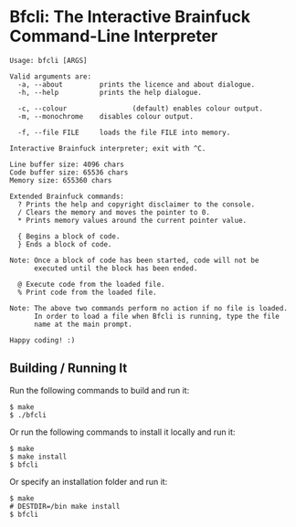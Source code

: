 # Bfcli: The Interactive Brainfuck Command-Line Interpreter

```
Usage: bfcli [ARGS]

Valid arguments are:
  -a, --about         prints the licence and about dialogue.
  -h, --help          prints the help dialogue.

  -c, --colour                (default) enables colour output.
  -m, --monochrome    disables colour output.

  -f, --file FILE     loads the file FILE into memory.

Interactive Brainfuck interpreter; exit with ^C.

Line buffer size: 4096 chars
Code buffer size: 65536 chars
Memory size: 655360 chars

Extended Brainfuck commands:
  ? Prints the help and copyright disclaimer to the console.
  / Clears the memory and moves the pointer to 0.
  * Prints memory values around the current pointer value.
  
  { Begins a block of code.
  } Ends a block of code.

Note: Once a block of code has been started, code will not be
      executed until the block has been ended.

  @ Execute code from the loaded file.
  % Print code from the loaded file.

Note: The above two commands perform no action if no file is loaded.
      In order to load a file when Bfcli is running, type the file
      name at the main prompt.

Happy coding! :)
```

## Building / Running It
Run the following commands to build and run it:

```
$ make
$ ./bfcli
```

Or run the following commands to install it locally and run it:

```
$ make
$ make install
$ bfcli
```

Or specify an installation folder and run it:

```
$ make
# DESTDIR=/bin make install
$ bfcli
```

